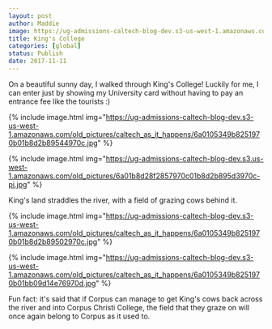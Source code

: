 ```yaml
---
layout: post
author: Maddie
image: https://ug-admissions-caltech-blog-dev.s3-us-west-1.amazonaws.com/old_pictures/caltech_as_it_happens/6a0105349b8251970b01b7c92e23bc970b.jpg
title: King's College
categories: [global]
status: Publish
date: 2017-11-11
---
```


On a beautiful sunny day, I walked through King's College! Luckily for me, I can enter just by showing my University card without having to pay an entrance fee like the tourists :)



{% include image.html img="https://ug-admissions-caltech-blog-dev.s3-us-west-1.amazonaws.com/old_pictures/caltech_as_it_happens/6a0105349b8251970b01b8d2b89544970c.jpg" %}


{% include image.html img="https://ug-admissions-caltech-blog-dev.s3.us-west-1.amazonaws.com/old_pictures/6a01b8d28f2857970c01b8d2b895d3970c-pi.jpg" %}

King's land straddles the river, with a field of grazing cows behind it.


{% include image.html img="https://ug-admissions-caltech-blog-dev.s3-us-west-1.amazonaws.com/old_pictures/caltech_as_it_happens/6a0105349b8251970b01b8d2b89502970c.jpg" %}

{% include image.html img="https://ug-admissions-caltech-blog-dev.s3-us-west-1.amazonaws.com/old_pictures/caltech_as_it_happens/6a0105349b8251970b01bb09d14e76970d.jpg" %}

Fun fact: it's said that if Corpus can manage to get King's cows back across the river and into Corpus Christi College, the field that they graze on will once again belong to Corpus as it used to.

